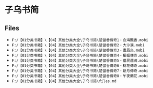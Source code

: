 # 子乌书简

## Files

- `F:/【01分类书籍】\【04】其他分类大全\子乌书简\楚留香傳奇1‧血海飄香.mobi`
- `F:/【01分类书籍】\【04】其他分类大全\子乌书简\楚留香傳奇2‧大沙漠.mobi`
- `F:/【01分类书籍】\【04】其他分类大全\子乌书简\楚留香傳奇3‧畫眉鳥.mobi`
- `F:/【01分类书籍】\【04】其他分类大全\子乌书简\楚留香傳奇4‧蝙蝠傳奇.mobi`
- `F:/【01分类书籍】\【04】其他分类大全\子乌书简\楚留香傳奇5‧借屍還魂.mobi`
- `F:/【01分类书籍】\【04】其他分类大全\子乌书简\楚留香傳奇6‧桃花傳奇.mobi`
- `F:/【01分类书籍】\【04】其他分类大全\子乌书简\楚留香傳奇7‧新月傳奇.mobi`
- `F:/【01分类书籍】\【04】其他分类大全\子乌书简\楚留香傳奇8‧午夜蘭花.mobi`
- `F:/【01分类书籍】\【04】其他分类大全\子乌书简\files.md`
